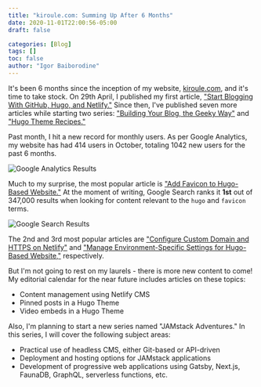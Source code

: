 ```yaml
---
title: "kiroule.com: Summing Up After 6 Months"
date: 2020-11-01T22:00:56-05:00
draft: false

categories: [Blog]
tags: []
toc: false
author: "Igor Baiborodine"
---
```


It's been 6 months since the inception of my website, [kiroule.com](https://kiroule.com), and it's time to take stock. On 29th April, I published my first article, ["Start Blogging With GitHub, Hugo, and Netlify."](/article/start-blogging-with-github-hugo-and-netlify/) Since then, I've published seven more articles while starting two series: ["Building Your Blog, the Geeky Way"](/series/building-your-blog-the-geeky-way/) and ["Hugo Theme Recipes."](/series/hugo-theme-recipes/)

<!--more-->

Past month, I hit a new record for monthly users. As per Google Analytics, my website has had 414 users in October, totaling 1042 new users for the past 6 months.

![Google Analytics Results](/img/content/article/kiroulecom-summing-up-after-6-months/google-analytics-results.png)

Much to my surprise, the most popular article is ["Add Favicon to Hugo-Based Website."](/article/add-favicon-to-hugo-based-website/) At the moment of writing, Google Search ranks it **1st** out of 347,000 results when looking for content relevant to the `hugo` and `favicon` terms.

![Google Search Results](/img/content/article/kiroulecom-summing-up-after-6-months/google-search-results.png)

The 2nd and 3rd most popular articles are ["Configure Custom Domain and HTTPS on Netlify"](/article/configure-custom-domain-and-https-in-netlify/) and ["Manage Environment-Specific Settings for Hugo-Based Website,"](/article/manage-environment-specific-settings-for-hugo-based-website/) respectively.

But I'm not going to rest on my laurels - there is more new content to come! My editorial calendar for the near future includes articles on these topics:
- Content management using Netlify CMS
- Pinned posts in a Hugo Theme
- Video embeds in a Hugo Theme

Also, I'm planning to start a new series named "JAMstack Adventures." In this series, I will cover the following subject areas:
- Practical use of headless CMS, either Git-based or API-driven
- Deployment and hosting options for JAMstack applications
- Development of progressive web applications using Gatsby, Next.js, FaunaDB, GraphQL, serverless functions, etc.


